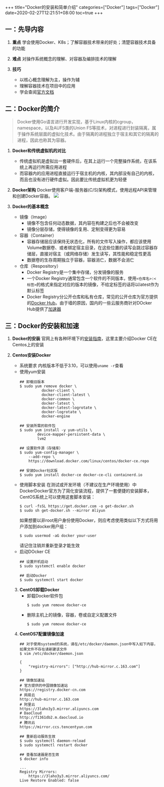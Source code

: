 +++
title="Docker的安装和简单介绍"
categories=["Docker"]
tags=["Docker"]
date=2020-02-27T12:21:51+08:00
toc=true
+++

## 一：先导内容
1. **重点**
学会使用Docker、K8s；了解容器技术带来的好处；清楚容器技术具备的功能

2. **难点**
对操作系统概念的理解、对容器及编排技术的理解

3. **技巧**
    + 以核心概念理解为主，操作为辅
    + 理解容器技术在项目中的应用
    + 学会查阅[官方文档](https://docs.docker.com/)

## 二：Docker的简介
>Docker使用Go语言进行开发实现，基于Linux内核的cgroup，namespace，以及AUFS类的Union FS等技术，对进程进行封装隔离，属于操作系统层面的虚拟化技术。由于隔离的进程独立于宿主和其它的隔离的进程，因此也称其为容器。

1. **Docker和传统虚拟机的对比**
    + 传统虚拟机是虚拟出一套硬件后，在其上运行一个完整操作系统，在该系统上再运行所需应用进程
    + 而容器内的应用进程直接运行于宿主机的内核，其内部没有自己的内核，而且也没有进行硬件虚拟。因此要比传统虚拟机更为轻便

2. **Docker架构**
Docker使用客户端-服务器(C/S)架构模式，使用远程API来管理和创建Docker容器。
![](https://pic.downk.cc/item/5e5772cd6127cc0713f85edd.png)

3. **Docker的基本概念**
    + 镜像（Image）
        - 镜像不包含任何动态数据，其内容在构建之后也不会被改变
        - 镜像分层存储，使得镜像的复用、定制变得更为容易
    + 容器（Container）
        - 容器存储层应该保持无状态化，所有的文件写入操作，都应该使用Volume数据卷、或者绑定宿主目录，在这些位置的读写会跳过容器存储层，直接对宿主（或网络存储）发生读写，其性能和稳定性更高
        - 数据卷的生存周期独立于容器，容器消亡，数据不会消亡  
    + 仓库（Respository）
        - Docker Registry是一个集中存储，分发镜像的服务
        - 一个Docker Registry通常包含一个软件的不同版本，使用`<仓库名>:<标签>`的格式来指定对应的版本的镜像，不给定标签的话将以latest作为默认标签
        - Docker Registry分公开仓库和私有仓库，常见的公开仓库为官方提供的[Docker Hub](https://hub.docker.com/)。由于墙的原因，国内的一些云服务商针对DOcker Hub提供了[加速器](https://blog.csdn.net/glfxml/article/details/91985586)

## 三：Docker的安装和加速
1. **Docker的安装**
官网上有各种环境下的[安装指南](https://docs.docker.com/install/)，这里主要介绍Docker CE在Centos上的安装

2. **Centos安装Docker**
    + 系统要求
    内核版本不低于3.10，可以使用`uname -r`查看
    + 使用yum安装
        ```shell script
        ## 卸载旧版本
        $ sudo yum remove docker \
                  docker-client \
                  docker-client-latest \
                  docker-common \
                  docker-latest \
                  docker-latest-logrotate \
                  docker-logrotate \
                  docker-engine

        ## 安装所需的软件包
        $ sudo yum install -y yum-utils \
                device-mapper-persistent-data \
                lvm2
        
        ## 设置软件源（存储库）
        $ sudo yum-config-manager \
            --add-repo \
            https://download.docker.com/linux/centos/docker-ce.repo

        ## 安装Docker社区版
        $ sudo yum install docker-ce docker-ce-cli containerd.io
        ```
    + 使用脚本安装
    在测试或开发环境（不建议在生产环境使用）中DockerDocker官方为了简化安装流程，提供了一套便捷的安装脚本，CentOS系统上可以使用这套脚本安装：
        ```shell script
        $ curl -fsSL https://get.docker.com -o get-docker.sh
        $ sudo sh get-docker.sh --mirror Aliyun
        ```
        如果想要以非root用户身份使用Docker，则应考虑使用类似以下方式将用户添加到docker用户组：
        ```shell script
        $ sudo usermod -aG docker your-user
        ```
        请记住注销并重新登录才能生效
    + 启动DOcker CE
         ```shell script
        ## 设置开机启动
        $ sudo systemctl enable docker

        ## 启动Docker
        $ sudo systemctl start docker
         ```
    3. **CentOS卸载Docker**
        + 卸载Docker软件包
             ```shell script
            $ sudo yum remove docker-ce
            ```
        + 删除主机上的镜像，容器，卷或自定义配置文件
            ```shell script
            $ sudo yum remove docker-ce
            ```
    4. **CentOS7配置镜像加速**
        ```shell script
        ## 对于使用systemd的系统，请在/etc/docker/daemon.json中写入如下内容，如果文件不存在请新建该文件
        $ vim /etc/docker/daemon.json

        {
            "registry-mirrors": ["http://hub-mirror.c.163.com"]
        }

        ## 镜像加速站
        # 官方提供的中国镜像加速站
        https://registry.docker-cn.com
        # 网易云
        http://hub-mirror.c.163.com
        # 阿里云
        https://3laho3y3.mirror.aliyuncs.com
        # DaoCloud
        http://f1361db2.m.daocloud.io
        # 腾讯云
        https://mirror.ccs.tencentyun.com

        ## 重新启动服务生效
        $ sudo systemctl daemon-reload
        $ sudo systemctl restart docker

        ## 查看加速器是否生效
        $ docker info
        
        ...
        Registry Mirrors:
            https://3laho3y3.mirror.aliyuncs.com/
        Live Restore Enabled: false
        ```
    

